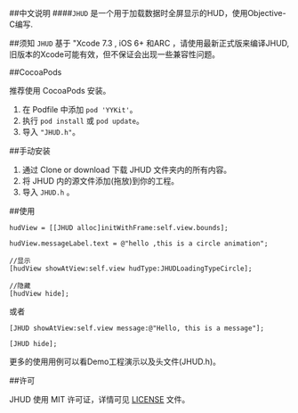 
##中文说明
####`JHUD` 是一个用于加载数据时全屏显示的HUD，使用Objective-C编写.

##须知
`JHUD` 基于 "Xcode 7.3 , iOS 6+ 和ARC ，请使用最新正式版来编译JHUD,旧版本的Xcode可能有效，但不保证会出现一些兼容性问题。

##CocoaPods

推荐使用 CocoaPods 安装。

1. 在 Podfile 中添加 `pod 'YYKit'`。
2. 执行 `pod install` 或 `pod update`。
3. 导入 `"JHUD.h"`。


##手动安装
1. 通过 Clone or download 下载 JHUD 文件夹内的所有内容。
2. 将 JHUD 内的源文件添加(拖放)到你的工程。
3. 导入 `JHUD.h` 。

##使用

```
hudView = [[JHUD alloc]initWithFrame:self.view.bounds];

hudView.messageLabel.text = @"hello ,this is a circle animation";

//显示
[hudView showAtView:self.view hudType:JHUDLoadingTypeCircle];

//隐藏 
[hudView hide];
```
或者

```
[JHUD showAtView:self.view message:@"Hello, this is a message"];

[JHUD hide];
```


更多的使用用例可以看Demo工程演示以及头文件(JHUD.h)。


##许可

JHUD 使用 MIT 许可证，详情可见 [LICENSE](LICENSE) 文件。